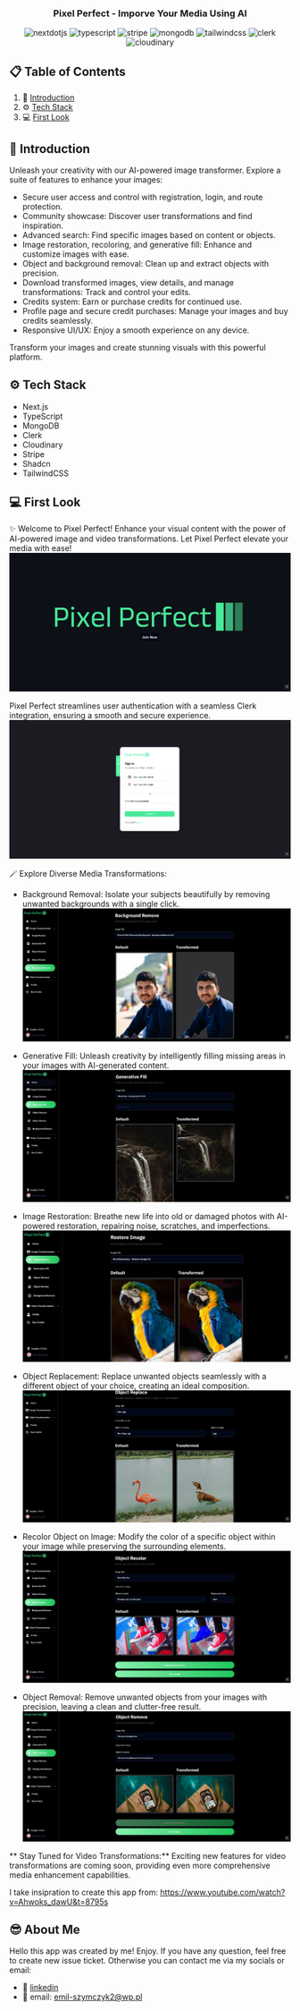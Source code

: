 <div align="center">

  <h3 align="center">Pixel Perfect - Imporve Your Media Using AI</h3>
  <div>
    <img src="https://img.shields.io/badge/-Next_JS-black?style=for-the-badge&logoColor=white&logo=nextdotjs&color=000000" alt="nextdotjs" />
    <img src="https://img.shields.io/badge/-TypeScript-black?style=for-the-badge&logoColor=white&logo=typescript&color=3178C6" alt="typescript" />
    <img src="https://img.shields.io/badge/-Stripe-black?style=for-the-badge&logoColor=white&logo=stripe&color=008CDD" alt="stripe" />
    <img src="https://img.shields.io/badge/-MongoDB-black?style=for-the-badge&logoColor=white&logo=mongodb&color=47A248" alt="mongodb" />
    <img src="https://img.shields.io/badge/-Tailwind_CSS-black?style=for-the-badge&logoColor=white&logo=tailwindcss&color=06B6D4" alt="tailwindcss" />
    <img src="https://img.shields.io/badge/-Clerk-black?style=for-the-badge&logoColor=white&logo=clerk&color=A020F0" alt="clerk" />
    <img src="https://img.shields.io/badge/-Cloudinary-black?style=for-the-badge&logoColor=white&logo=cloudinary&color=3178C6" alt="cloudinary" />
  </div>

</div>

## 📋 <a name="table">Table of Contents</a>

1. 📎 [Introduction](#introduction)
2. ⚙️ [Tech Stack](#tech-stack)
3. 💻 [First Look](#first-look)

## <a name="introduction">📎 Introduction</a>

Unleash your creativity with our AI-powered image transformer. Explore a suite
of features to enhance your images:

- Secure user access and control with registration, login, and route protection.
- Community showcase: Discover user transformations and find inspiration.
- Advanced search: Find specific images based on content or objects.
- Image restoration, recoloring, and generative fill: Enhance and customize
  images with ease.
- Object and background removal: Clean up and extract objects with precision.
- Download transformed images, view details, and manage transformations: Track
  and control your edits.
- Credits system: Earn or purchase credits for continued use.
- Profile page and secure credit purchases: Manage your images and buy credits
  seamlessly.
- Responsive UI/UX: Enjoy a smooth experience on any device.

Transform your images and create stunning visuals with this powerful platform.

## <a name="tech-stack">⚙️ Tech Stack</a>

- Next.js
- TypeScript
- MongoDB
- Clerk
- Cloudinary
- Stripe
- Shadcn
- TailwindCSS

## <a name="first-look">💻 First Look</a>

✨ Welcome to Pixel Perfect! Enhance your visual content with the power of
AI-powered image and video transformations. Let Pixel Perfect elevate your media
with ease! ![home](./public/assets/images/pixel1.png)

Pixel Perfect streamlines user authentication with a seamless Clerk integration,
ensuring a smooth and secure experience.
![clerk](./public/assets/images/pixel2.png)

🪄 Explore Diverse Media Transformations:

- Background Removal: Isolate your subjects beautifully by removing unwanted
  backgrounds with a single click.
  ![backgroundRemove](./public/assets/images/pixel3.png)

- Generative Fill: Unleash creativity by intelligently filling missing areas in
  your images with AI-generated content.
  ![generativeFill](./public/assets/images/pixel4.png)

- Image Restoration: Breathe new life into old or damaged photos with AI-powered
  restoration, repairing noise, scratches, and imperfections.
  ![restore](./public/assets/images/pixel5.png)

- Object Replacement: Replace unwanted objects seamlessly with a different
  object of your choice, creating an ideal composition.
  ![replace](./public/assets/images/pixel6.png)

- Recolor Object on Image: Modify the color of a specific object within your
  image while preserving the surrounding elements.
  ![recolor](./public/assets/images/pixel7.png)

- Object Removal: Remove unwanted objects from your images with precision,
  leaving a clean and clutter-free result.
  ![remove](./public/assets/images/pixel8.png)

** Stay Tuned for Video Transformations:** Exciting new features for video
transformations are coming soon, providing even more comprehensive media
enhancement capabilities.

I take insipration to create this app from:
https://www.youtube.com/watch?v=Ahwoks_dawU&t=8795s

## <a name="about-me">😎 About Me</a>

Hello this app was created by me! Enjoy. If you have any question, feel free to
create new issue ticket. Otherwise you can contact me via my socials or email:

- 📱 <a href="https://www.linkedin.com/in/emil-szymczyk-209613209/">linkedin</a>
- 📧 email: emil-szymczyk2@wp.pl
